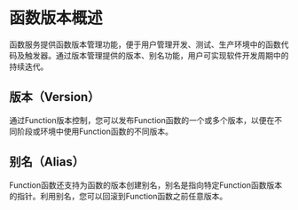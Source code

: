 # 函数版本概述
函数服务提供函数版本管理功能，便于用户管理开发、测试、生产环境中的函数代码及触发器。通过版本管理提供的版本、别名功能，用户可实现软件开发周期中的持续迭代。

## 版本（Version）
通过Function版本控制，您可以发布Function函数的一个或多个版本，以便在不同阶段或环境中使用Function函数的不同版本。

## 别名（Alias）
Function函数还支持为函数的版本创建别名，别名是指向特定Function函数版本的指针。利用别名，您可以回滚到Function函数之前任意版本。

 
